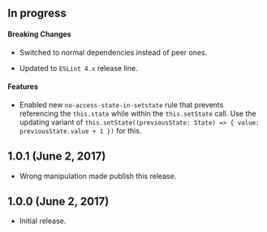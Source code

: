## In progress

#### Breaking Changes

 * Switched to normal dependencies instead of peer ones.

 * Updated to `ESLint 4.x` release line.

#### Features

 * Enabled new `no-access-state-in-setstate` rule that prevents referencing
   the `this.state` while within the `this.setState` call. Use the updating
   variant of `this.setState((previousState: State) => { value: previousState.value + 1 })`
   for this.

## 1.0.1 (June 2, 2017)

 * Wrong manipulation made publish this release.

## 1.0.0 (June 2, 2017)

 * Initial release.

